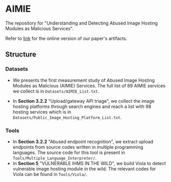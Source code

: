 # AIMIE

The repository for "Understanding and Detecting Abused Image Hosting Modules as Malicious Services".

Refer to [link](https://raw.githubusercontent.com/AIMIE-Group/AIMIE/main/ccs23-AIMIE.pdf) for the online version of our paper's artifacts.

## Structure

### Datasets

- We presents the first measurement study of Abused Image Hosting Modules as Malicious (AIMIE) Services. The full list of 89 AIMIE services we collect is in `Datasets/AIMIE_List.txt`.

- In **Section 3.2.2** "Upload/gateway API triage", we collect the image hosting platforms through search engines and reach a list with 98 hosting services which is in `Datasets/Public_Image_Hosting_Platform_List.txt`.

### Tools

- In **Section 3.2.2** "Abused endpoint recognition", we extract upload endpoints from source codes written in multiple programming languages. The source code for this tool is present in `Tools/Multiple_Language_Interpreter/`.
- In **Section 5** "VULNERABLE IHMS IN THE WILD", we build Viola to detect vulnerable image hosting module in the wild. The relevant codes for Viola can be found in `Tools/Viola/`.
